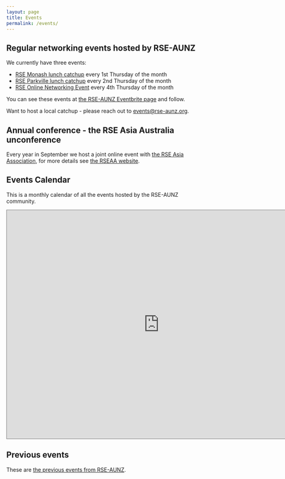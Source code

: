 ```yaml
---
layout: page
title: Events
permalink: /events/
---
```


## Regular networking events hosted by RSE-AUNZ
 
We currently have three events:
- [RSE Monash lunch catchup](https://www.eventbrite.co.nz/e/rse-monash-lunch-catchup-tickets-651261549827) every 1st Thursday of the month
- [RSE Parkville lunch catchup](https://www.eventbrite.co.nz/e/rse-parkville-lunch-catchup-tickets-628136371797) every 2nd Thursday of the month
- [RSE Online Networking Event](https://www.eventbrite.co.nz/e/rse-aunz-online-networking-meeting-tickets-628129090017) every 4th Thursday of the month

You can see these events at [the RSE-AUNZ Eventbrite page](https://www.eventbrite.co.nz/o/the-rse-association-of-australia-and-new-zealand-65201929823) and follow.

Want to host a local catchup - please reach out to events@rse-aunz.org.

## Annual conference - the RSE Asia Australia unconference

Every year in September we host a joint online event with [the RSE Asia Association](https://rse-asia.github.io/RSE_Asia/), for more details see [the RSEAA website](https://rseaa.github.io/).

## Events Calendar

This is a monthly calendar of all the events hosted by the RSE-AUNZ community.

<iframe src="https://calendar.google.com/calendar/embed?height=600&wkst=1&ctz=Australia%2FMelbourne&bgcolor=%23ffffff&src=MWRlZjYzM2E5MTZhZmM3NzliNjdhYjBkNjQ1MmM4NTVhMGU0NGJkMTEyN2VlYmNkNjEyM2U5YzY1MGFiYzkxY0Bncm91cC5jYWxlbmRhci5nb29nbGUuY29t&color=%23E4C441" style="border:solid 1px #777" width="800" height="600" frameborder="0" scrolling="no"></iframe>

## Previous events

These are [the previous events from RSE-AUNZ](previous_events).

